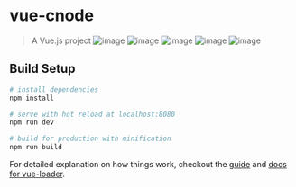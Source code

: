 # vue-cnode

> A Vue.js project
![image](https://github.com/MsCtrl0/vue-cnodejs.git/MsCtrl0/master/readmeImg/1.png)
![image](https://github.com/MsCtrl0/vue-cnodejs.git/MsCtrl0/master/readmeImg/2.png)
![image](https://github.com/MsCtrl0/vue-cnodejs.git/MsCtrl0/master/readmeImg/3.png)
![image](https://github.com/MsCtrl0/vue-cnodejs.git/MsCtrl0/master/readmeImg/4.png)
![image](https://github.com/MsCtrl0/vue-cnodejs.git/MsCtrl0/master/readmeImg/5.png)

## Build Setup

``` bash
# install dependencies
npm install

# serve with hot reload at localhost:8080
npm run dev

# build for production with minification
npm run build
```

For detailed explanation on how things work, checkout the [guide](http://vuejs-templates.github.io/webpack/) and [docs for vue-loader](http://vuejs.github.io/vue-loader).

